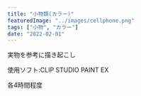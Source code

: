 ```yaml
---
title: "小物類(カラー)"
featuredImage: "../images/cellphone.png"
tags: ["小物", "カラー"]
date: "2022-02-01"
---
```


実物を参考に描き起こし

使用ソフト:CLIP STUDIO PAINT EX

各4時間程度
